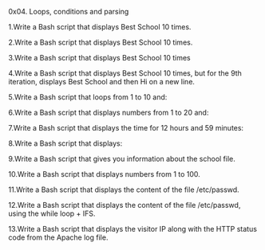 0x04. Loops, conditions and parsing

1.Write a Bash script that displays Best School 10 times.

2.Write a Bash script that displays Best School 10 times.

3.Write a Bash script that displays Best School 10 times

4.Write a Bash script that displays Best School 10 times, but for the 9th iteration, displays Best School and then Hi on a new line.

5.Write a Bash script that loops from 1 to 10 and:

6.Write a Bash script that displays numbers from 1 to 20 and:

7.Write a Bash script that displays the time for 12 hours and 59 minutes:

8.Write a Bash script that displays:

9.Write a Bash script that gives you information about the school file.

10.Write a Bash script that displays numbers from 1 to 100.

11.Write a Bash script that displays the content of the file /etc/passwd.

12.Write a Bash script that displays the content of the file /etc/passwd, using the while loop + IFS.

13.Write a Bash script that displays the visitor IP along with the HTTP status code from the Apache log file.
